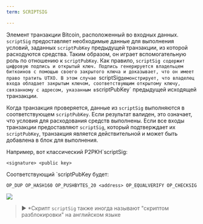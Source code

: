 ```yaml
---
term: SCRIPTSIG

---
```

Элемент транзакции Bitcoin, расположенный во входных данных. `scriptSig` предоставляет необходимые данные для выполнения условий, заданных `scriptPubKey` предыдущей транзакции, из которой расходуются средства. Таким образом, он играет вспомогательную роль по отношению к `scriptPubKey`. Как правило, `scriptSig содержит цифровую подпись и открытый ключ. Подпись генерируется владельцем биткоинов с помощью своего закрытого ключа и доказывает, что он имеет право тратить UTXO. В этом случае `scriptSig` демонстрирует, что владелец входа обладает закрытым ключом, соответствующим открытому ключу, связанному с адресом, указанным в `scriptPubKey` предыдущей исходящей транзакции.

Когда транзакция проверяется, данные из `scriptSig` выполняются в соответствующем `scriptPubKey`. Если результат валиден, это означает, что условия для расходования средств выполнены. Если все входы транзакции предоставляют `scriptSig`, который подтверждает их `scriptPubKey`, транзакция является действительной и может быть добавлена в блок для выполнения.

Например, вот классический P2PKH`scriptSig:

```text
<signature> <public key>
```

Соответствующий `scriptPubKey будет:

```text
OP_DUP OP_HASH160 OP_PUSHBYTES_20 <address> OP_EQUALVERIFY OP_CHECKSIG
```

![](../../dictionnaire/assets/35.webp)

> ► *Скрипт `scriptSig` также иногда называют "скриптом разблокировки" на английском языке